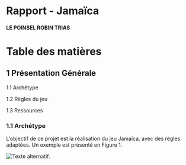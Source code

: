 # Rapport - Jamaïca
#### LE POINSEL ROBIN TRIAS


# Table des matières
## 1 Présentation Générale

1.1 Archétype 

1.2 Règles du jeu 

1.3 Ressources 


### 1.1 Archétype
L’objectif de ce projet est la réalisation du jeu Jamaïca, avec des règles adaptées. Un exemple est présenté en Figure 1.

![Texte alternatif](image.jpg "Images Jamaïca").
